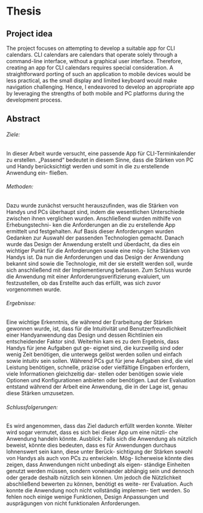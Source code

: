 # Thesis
## Project idea
The project focuses on attempting to develop a suitable app for CLI calendars. CLI calendars are calendars that operate solely through a command-line interface, without a graphical user interface. Therefore, creating an app for CLI calendars requires special consideration. A straightforward porting of such an application to mobile devices would be less practical, as the small display and limited keyboard would make navigation challenging. Hence, I endeavored to develop an appropriate app by leveraging the strengths of both mobile and PC platforms during the development process. 

## Abstract
###### Ziele: 
In dieser Arbeit wurde versucht, eine passende App für CLI-Terminkalender zu erstellen. „Passend“ bedeutet in diesem Sinne, dass die Stärken von PC und Handy berücksichtigt werden und somit in die zu erstellende Anwendung ein- fließen.
###### Methoden: 
Dazu wurde zunächst versucht herauszufinden, was die Stärken von Handys und PCs überhaupt sind, indem die wesentlichen Unterschiede zwischen ihnen verglichen wurden. Anschließend wurden mithilfe von Erhebungstechni- ken die Anforderungen an die zu erstellende App ermittelt und festgehalten. Auf Basis dieser Anforderungen wurden Gedanken zur Auswahl der passenden Technologien gemacht. Danach wurde das Design der Anwendung erstellt und überdacht, da dies ein wichtiger Punkt für die Anforderungen sowie eine mög- liche Stärken von Handys ist. Da nun die Anforderungen und das Design der Anwendung bekannt sind sowie die Technologie, mit der sie erstellt werden soll, wurde sich anschließend mit der Implementierung befassen. Zum Schluss wurde die Anwendung mit einer Anforderungsverifizierung evaluiert, um festzustellen, ob das Erstellte auch das erfüllt, was sich zuvor vorgenommen wurde.
###### Ergebnisse: 
Eine wichtige Erkenntnis, die während der Erarbeitung der Stärken gewonnen wurde, ist, dass für die Intuitivität und Benutzerfreundlichkeit einer Handyanwendung das Design und dessen Richtlinien ein entscheidender Faktor sind. Weiterhin kam es zu dem Ergebnis, dass Handys für jene Aufgaben gut ge- eignet sind, die kurzweilig sind oder wenig Zeit benötigen, die unterwegs gelöst werden sollen und einfach sowie intuitiv sein sollen.
Während PCs gut für jene Aufgaben sind, die viel Leistung benötigen, schnelle, präzise oder vielfältige Eingaben erfordern, viele Informationen gleichzeitig dar- stellen oder benötigen sowie viele Optionen und Konfigurationen anbieten oder benötigen. Laut der Evaluation entstand während der Arbeit eine Anwendung, die in der Lage ist, genau diese Stärken umzusetzen.
###### Schlussfolgerungen: 
Es wird angenommen, dass das Ziel dadurch erfüllt werden konnte. Weiter wird sogar vermutet, dass es sich bei dieser App um eine nützli- che Anwendung handeln könnte.
Ausblick: Falls sich die Anwendung als nützlich beweist, könnte dies bedeuten, dass es für Anwendungen durchaus lohnenswert sein kann, diese unter Berück- sichtigung der Stärken sowohl von Handys als auch von PCs zu entwickeln. Mög- licherweise könnte dies zeigen, dass Anwendungen nicht unbedingt als eigen- ständige Einheiten genutzt werden müssen, sondern voneinander abhängig sein und dennoch oder gerade deshalb nützlich sein können.
Um jedoch die Nützlichkeit abschließend bewerten zu können, benötigt es weite- rer Evaluation. Auch konnte die Anwendung noch nicht vollständig implemen- tiert werden. So fehlen noch einige wenige Funktionen, Design Anpassungen und ausprägungen von nicht funktionalen Anforderungen.
